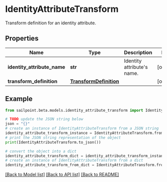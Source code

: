 # IdentityAttributeTransform

Transform definition for an identity attribute.

## Properties

Name | Type | Description | Notes
------------ | ------------- | ------------- | -------------
**identity_attribute_name** | **str** | Identity attribute&#39;s name. | [optional] 
**transform_definition** | [**TransformDefinition**](TransformDefinition.md) |  | [optional] 

## Example

```python
from sailpoint.beta.models.identity_attribute_transform import IdentityAttributeTransform

# TODO update the JSON string below
json = "{}"
# create an instance of IdentityAttributeTransform from a JSON string
identity_attribute_transform_instance = IdentityAttributeTransform.from_json(json)
# print the JSON string representation of the object
print(IdentityAttributeTransform.to_json())

# convert the object into a dict
identity_attribute_transform_dict = identity_attribute_transform_instance.to_dict()
# create an instance of IdentityAttributeTransform from a dict
identity_attribute_transform_from_dict = IdentityAttributeTransform.from_dict(identity_attribute_transform_dict)
```
[[Back to Model list]](../README.md#documentation-for-models) [[Back to API list]](../README.md#documentation-for-api-endpoints) [[Back to README]](../README.md)


